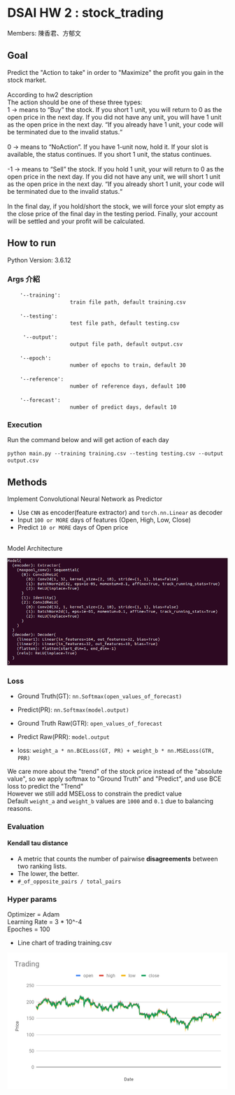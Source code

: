 # DSAI HW 2 : stock_trading
Members: 陳香君、方郁文

## Goal 
Predict the "Action to take" in order to "Maximize" the profit you gain in the stock market.<br>
<br>
According to hw2 description<br>
The action should be one of these three types:<br>
1 → means to “Buy” the stock. If you short 1 unit, you will return to 0 as the open price in the next day. If you did not have any unit, you will have 1 unit as the open price in the next day. “If you already have 1 unit, your code will be terminated due to the invalid status.“<br>
<br>
0 → means to “NoAction”. If you have 1-unit now, hold it. If your slot is available, the status continues. If you short 1 unit, the status continues.<br>
<br>
-1 → means to “Sell” the stock. If you hold 1 unit, your will return to 0 as the open price in the next day. If you did not have any unit, we will short 1 unit as the open price in the next day. “If you already short 1 unit, your code will be terminated due to the invalid status.“<br>
<br>
In the final day, if you hold/short the stock, we will force your slot empty as the close price of the final day in the testing period. Finally, your account will be settled and your profit will be calculated.


## How to run
Python Version: 3.6.12
### Args 介紹
```
    '--training':
                    train file path, default training.csv

    '--testing':
                    test file path, default testing.csv
                    
     '--output':
                    output file path, default output.csv

    '--epoch':
                    number of epochs to train, default 30
                       
    '--reference':
                    number of reference days, default 100

    '--forecast':
                    number of predict days, default 10
```
### Execution

Run the command below and will get action of each day

```
python main.py --training training.csv --testing testing.csv --output output.csv
```

## Methods

Implement Convolutional Neural Network as Predictor

- Use `CNN` as encoder(feature extractor) and `torch.nn.Linear` as decoder
- Input `100 or MORE` days of features (Open, High, Low, Close)
- Predict `10 or MORE` days of Open price
<br>
Model Architecture<br>

![alt text](model_architecture.png)

### Loss

- Ground Truth(GT): `nn.Softmax(open_values_of_forecast)`
- Predict(PR): `nn.Softmax(model.output)`
- Ground Truth Raw(GTR): `open_values_of_forecast`
- Predict Raw(PRR): `model.output`

- loss: `weight_a * nn.BCELoss(GT, PR) + weight_b * nn.MSELoss(GTR, PRR)`

We care more about the "trend" of the stock price instead of the "absolute value", so we apply softmax to "Ground Truth" and "Predict", and use BCE loss to predict the "Trend"<br>
However we still add MSELoss to constrain the predict value<br>
Default `weight_a` and `weight_b` values are `1000` and `0.1` due to balancing reasons.<br>


### Evaluation

#### Kendall tau distance
-  A metric that counts the number of pairwise **disagreements** between two ranking lists.
-  The lower, the better.
-  `#_of_opposite_pairs / total_pairs`


### Hyper params
Optimizer = Adam<br>
Learning Rate = 3 * 10^-4<br>
Epoches = 100<br>


- Line chart of trading training.csv

![](Trading.png)
